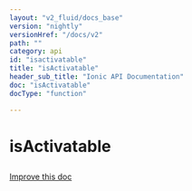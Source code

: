 ```yaml
---
layout: "v2_fluid/docs_base"
version: "nightly"
versionHref: "/docs/v2"
path: ""
category: api
id: "isactivatable"
title: "isActivatable"
header_sub_title: "Ionic API Documentation"
doc: "isActivatable"
docType: "function"

---
```










<h1 class="api-title">
<a class="anchor" name="is-activatable" href="#is-activatable"></a>

isActivatable






</h1>

<a class="improve-v2-docs" href="http://github.com/driftyco/ionic/edit/2.0//src/components/tap-click/tap-click.ts#L193">
Improve this doc
</a>







<!-- @usage tag -->


<!-- @property tags -->



<!-- instance methods on the class -->


<!-- related link --><!-- end content block -->


<!-- end body block -->

